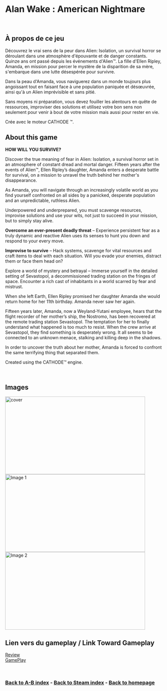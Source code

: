 # Alan Wake : American Nightmare

<br>

## À propos de ce jeu
Découvrez le vrai sens de la peur dans Alien: Isolation, un survival horror se déroulant dans une atmosphère d'épouvante et de danger constants. Quinze ans ont passé depuis les événements d'Alien™. La fille d'Ellen Ripley, Amanda, en mission pour percer le mystère de la disparition de sa mère, s'embarque dans une lutte désespérée pour survivre.

Dans la peau d'Amanda, vous naviguerez dans un monde toujours plus angoissant tout en faisant face à une population paniquée et désœuvrée, ainsi qu'à un Alien imprévisible et sans pitié.

Sans moyens ni préparation, vous devez fouiller les alentours en quête de ressources, improviser des solutions et utilisez votre bon sens non seulement pour venir à bout de votre mission mais aussi pour rester en vie.

Crée avec le moteur CATHODE ™.

## About this game
**HOW WILL YOU SURVIVE?**

Discover the true meaning of fear in Alien: Isolation, a survival horror set in an atmosphere of constant dread and mortal danger. Fifteen years after the events of Alien™, Ellen Ripley’s daughter, Amanda enters a desperate battle for survival, on a mission to unravel the truth behind her mother's disappearance.

As Amanda, you will navigate through an increasingly volatile world as you find yourself confronted on all sides by a panicked, desperate population and an unpredictable, ruthless Alien.

Underpowered and underprepared, you must scavenge resources, improvise solutions and use your wits, not just to succeed in your mission, but to simply stay alive.

**Overcome an ever-present deadly threat** – Experience persistent fear as a truly dynamic and reactive Alien uses its senses to hunt you down and respond to your every move.

**Improvise to survive** – Hack systems, scavenge for vital resources and craft items to deal with each situation. Will you evade your enemies, distract them or face them head on?

Explore a world of mystery and betrayal – Immerse yourself in the detailed setting of Sevastopol, a decommissioned trading station on the fringes of space. Encounter a rich cast of inhabitants in a world scarred by fear and mistrust.

When she left Earth, Ellen Ripley promised her daughter Amanda she would return home for her 11th birthday. Amanda never saw her again.

Fifteen years later, Amanda, now a Weyland-Yutani employee, hears that the flight recorder of her mother’s ship, the Nostromo, has been recovered at the remote trading station Sevastopol. The temptation for her to finally understand what happened is too much to resist. When the crew arrive at Sevastopol, they find something is desperately wrong. It all seems to be connected to an unknown menace, stalking and killing deep in the shadows.

In order to uncover the truth about her mother, Amanda is forced to confront the same terrifying thing that separated them.

Created using the CATHODE™ engine.

<br>

## Images
<img src="cover.jpg" alt="cover" style="width:450px; height:250px;"/>
<img src="american-nightmare-1.jpg" alt="Image 1" style="width:450px; height:250px;"/>
<img src="download.jpg" alt="Image 2" style="width:450px; height:250px;"/>

<br>

## Lien vers du gameplay / Link Toward Gameplay

[Review](https://www.youtube.com/watch?v=kc1MwlTwv3E)   
[GamePlay](https://www.youtube.com/watch?v=1pvaw3tqgaw)

<br>

### [Back to A-B index](/Steam/A-B/indexAB.html)  -  [Back to Steam index](/Steam/indexSteam.html)  -  [Back to homepage](/)
